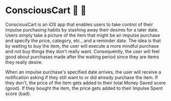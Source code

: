 # ConsciousCart :shopping_cart: :brain:

ConsciousCart is an iOS app that enables users to take control of their impulse purchasing habits by stashing away their desires for a later date. Users simply take a picture of the item that might be an impulse purchase and specify the price, category, etc., and a reminder date. The idea is that by waiting to buy the item, the user will execute a more mindful purchase and not buy things they don't really want. Consequently, the user will feel good about purchases made after the waiting period since they are items they really desire.

When an impulse purchase's specified date arrives, the user will receive a notification asking if they still want to or did already purchase the item. If they don't, the price of the item gets added to their total Money Saved score (good). If they bought the item, the price gets added to their Impulse Spent score (bad).
